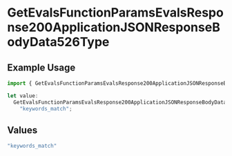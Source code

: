 # GetEvalsFunctionParamsEvalsResponse200ApplicationJSONResponseBodyData526Type

## Example Usage

```typescript
import { GetEvalsFunctionParamsEvalsResponse200ApplicationJSONResponseBodyData526Type } from "@orq-ai/node/models/operations";

let value:
  GetEvalsFunctionParamsEvalsResponse200ApplicationJSONResponseBodyData526Type =
    "keywords_match";
```

## Values

```typescript
"keywords_match"
```